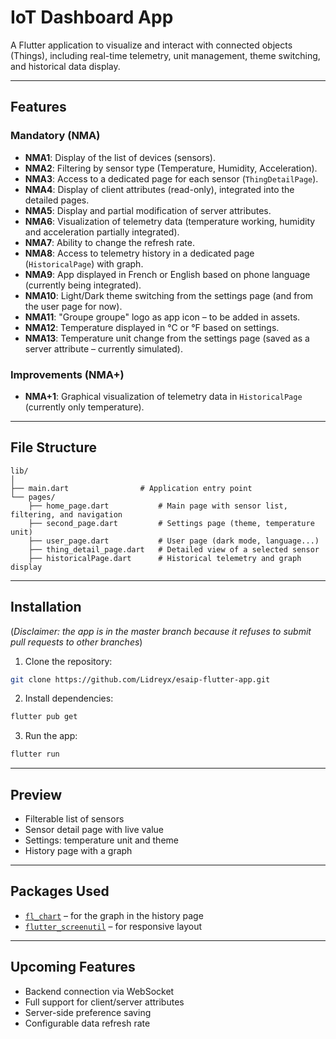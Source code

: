 # IoT Dashboard App

A Flutter application to visualize and interact with connected objects (Things), including real-time telemetry, unit management, theme switching, and historical data display.

---

## Features

### Mandatory (NMA)
- **NMA1**: Display of the list of devices (sensors).
- **NMA2**: Filtering by sensor type (Temperature, Humidity, Acceleration).
- **NMA3**: Access to a dedicated page for each sensor (`ThingDetailPage`).
- **NMA4**: Display of client attributes (read-only), integrated into the detailed pages.
- **NMA5**: Display and partial modification of server attributes.
- **NMA6**: Visualization of telemetry data (temperature working, humidity and acceleration partially integrated).
- **NMA7**: Ability to change the refresh rate.
- **NMA8**: Access to telemetry history in a dedicated page (`HistoricalPage`) with graph.
- **NMA9**: App displayed in French or English based on phone language (currently being integrated).
- **NMA10**: Light/Dark theme switching from the settings page (and from the user page for now).
- **NMA11**: "Groupe groupe" logo as app icon – to be added in assets.
- **NMA12**: Temperature displayed in °C or °F based on settings.
- **NMA13**: Temperature unit change from the settings page (saved as a server attribute – currently simulated).

### Improvements (NMA+)
- **NMA+1**: Graphical visualization of telemetry data in `HistoricalPage` (currently only temperature).

---

## File Structure

```
lib/
│
├── main.dart                # Application entry point
└── pages/
    ├── home_page.dart           # Main page with sensor list, filtering, and navigation
    ├── second_page.dart         # Settings page (theme, temperature unit)
    ├── user_page.dart           # User page (dark mode, language...)
    ├── thing_detail_page.dart   # Detailed view of a selected sensor
    ├── historicalPage.dart      # Historical telemetry and graph display
```

---

## Installation  
(*Disclaimer: the app is in the master branch because it refuses to submit pull requests to other branches*)

1. Clone the repository:
```bash
git clone https://github.com/Lidreyx/esaip-flutter-app.git
```

2. Install dependencies:
```bash
flutter pub get
```

3. Run the app:
```bash
flutter run
```

---

## Preview

- Filterable list of sensors  
- Sensor detail page with live value  
- Settings: temperature unit and theme  
- History page with a graph  

---

## Packages Used

- [`fl_chart`](https://pub.dev/packages/fl_chart) – for the graph in the history page  
- [`flutter_screenutil`](https://pub.dev/packages/flutter_screenutil) – for responsive layout  

---

## Upcoming Features

- Backend connection via WebSocket  
- Full support for client/server attributes  
- Server-side preference saving  
- Configurable data refresh rate  
